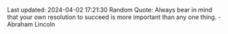 Last updated: 2024-04-02 17:21:30
Random Quote: Always bear in mind that your own resolution to succeed is more important than any one thing. - Abraham Lincoln